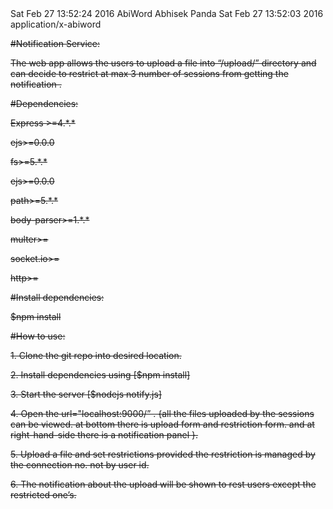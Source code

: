 <?xml version="1.0" encoding="UTF-8"?>
<!DOCTYPE abiword PUBLIC "-//ABISOURCE//DTD AWML 1.0 Strict//EN" "http://www.abisource.com/awml.dtd">
<abiword template="false" xmlns:ct="http://www.abisource.com/changetracking.dtd" xmlns:fo="http://www.w3.org/1999/XSL/Format" xmlns:math="http://www.w3.org/1998/Math/MathML" xid-max="32" xmlns:dc="http://purl.org/dc/elements/1.1/" styles="unlocked" fileformat="1.0" xmlns:svg="http://www.w3.org/2000/svg" xmlns:awml="http://www.abisource.com/awml.dtd" xmlns="http://www.abisource.com/awml.dtd" xmlns:xlink="http://www.w3.org/1999/xlink" version="0.99.2" xml:space="preserve" props="dom-dir:ltr; document-footnote-restart-section:0; document-endnote-type:numeric; document-endnote-place-enddoc:1; document-endnote-initial:1; lang:en-US; document-endnote-restart-section:0; document-footnote-restart-page:0; document-footnote-type:numeric; document-footnote-initial:1; document-endnote-place-endsection:0">
<!-- ======================================================================== -->
<!-- This file is an AbiWord document.                                        -->
<!-- AbiWord is a free, Open Source word processor.                           -->
<!-- More information about AbiWord is available at http://www.abisource.com/ -->
<!-- You should not edit this file by hand.                                   -->
<!-- ======================================================================== -->

<metadata>
<m key="abiword.date_last_changed">Sat Feb 27 13:52:24 2016
</m>
<m key="abiword.generator">AbiWord</m>
<m key="dc.creator">Abhisek Panda</m>
<m key="dc.date">Sat Feb 27 13:52:03 2016
</m>
<m key="dc.format">application/x-abiword</m>
</metadata>
<rdf>
</rdf>
<history version="2" edit-time="1250" last-saved="1456561344" uid="51ef6c1a-dd28-11e5-9fc5-8905b7b8531e">
<version id="2" started="1456561323" uid="3a8d8252-dd2b-11e5-9fc5-8905b7b8531e" auto="0" top-xid="32"/>
</history>
<styles>
<s type="P" name="Normal" followedby="Current Settings" props="font-family:Times New Roman; margin-top:0pt; color:000000; margin-left:0pt; text-position:normal; widows:2; font-style:normal; text-indent:0in; font-variant:normal; font-weight:normal; margin-right:0pt; font-size:12pt; text-decoration:none; margin-bottom:0pt; line-height:1.0; bgcolor:transparent; text-align:left; font-stretch:normal"/>
</styles>
<pagesize pagetype="Letter" orientation="portrait" width="8.500000" height="11.000000" units="in" page-scale="1.000000"/>
<section xid="3" props="page-margin-footer:0.5in; page-margin-header:0.5in">
<p style="Normal" xid="4"><c>#Notification Service:</c></p>
<p style="Normal" xid="1"><c></c></p>
<p style="Normal" xid="2"><c>The web app allows the users to upload a file into “/upload/” directory  and can decide to restrict at max 3 number of sessions from getting the notification .</c></p>
<p style="Normal" xid="5"><c></c></p>
<p style="Normal" xid="6"><c>#Dependencies:</c></p>
<p style="Normal" xid="7" props="text-align:left; dom-dir:ltr"><c>Express &gt;=4.*.*</c></p>
<p style="Normal" xid="9" props="text-align:left; dom-dir:ltr"><c>ejs&gt;=0.0.0</c></p>
<p style="Normal" xid="10" props="text-align:left; dom-dir:ltr"><c>fs&gt;=5.*.*</c></p>
<p style="Normal" xid="11" props="text-align:left; dom-dir:ltr"><c>ejs&gt;=0.0.0</c></p>
<p style="Normal" xid="12" props="text-align:left; dom-dir:ltr"><c>path&gt;=5.*.*</c></p>
<p style="Normal" xid="13" props="text-align:left; dom-dir:ltr"><c>body-parser&gt;=1.*.*</c></p>
<p style="Normal" xid="14" props="text-align:left; dom-dir:ltr"><c>multer&gt;=</c></p>
<p style="Normal" xid="15" props="text-align:left; dom-dir:ltr"><c>socket.io&gt;=</c></p>
<p style="Normal" xid="16" props="text-align:left; dom-dir:ltr"><c>http&gt;=</c></p>
<p style="Normal" xid="19" props="text-align:left; dom-dir:ltr"><c></c></p>
<p style="Normal" xid="20" props="text-align:left; dom-dir:ltr"><c>#Install dependencies:</c></p>
<p style="Normal" xid="21" props="text-align:left; dom-dir:ltr"><c>$npm install</c></p>
<p style="Normal" xid="22" props="text-align:left; dom-dir:ltr"><c></c></p>
<p style="Normal" xid="23" props="text-align:left; dom-dir:ltr"><c>#How to use:</c></p>
<p style="Normal" xid="26" props="text-align:left; dom-dir:ltr"><c></c></p>
<p style="Normal" xid="24" props="text-align:left; dom-dir:ltr"><c>1. Clone the git repo into desired location. </c></p>
<p style="Normal" xid="27" props="text-align:left; dom-dir:ltr"><c>2. Install dependencies using [$npm install]</c></p>
<p style="Normal" xid="28" props="text-align:left; dom-dir:ltr"><c>3. Start the server [$nodejs notify.js]</c></p>
<p style="Normal" xid="29" props="text-align:left; dom-dir:ltr"><c>4. Open the url="localhost:9000/” . {all the files uploaded by the sessions can be viewed.                     at bottom there is upload form and restriction form. and at right-hand-side there is a notification panel }.</c></p>
<p style="Normal" xid="30" props="text-align:left; dom-dir:ltr"><c>5. Upload a file and set restrictions provided the restriction is managed by the connection no. not by user id.</c></p>
<p style="Normal" xid="32" props="text-align:left; dom-dir:ltr"><c>6. The notification about the upload will be shown to rest users except the restricted one’s.  </c></p>
<p style="Normal" xid="17" props="text-align:left; dom-dir:ltr"><c></c></p>
<p style="Normal" xid="18" props="text-align:left; dom-dir:ltr"><c></c><c>    </c></p>
</section>
</abiword>
